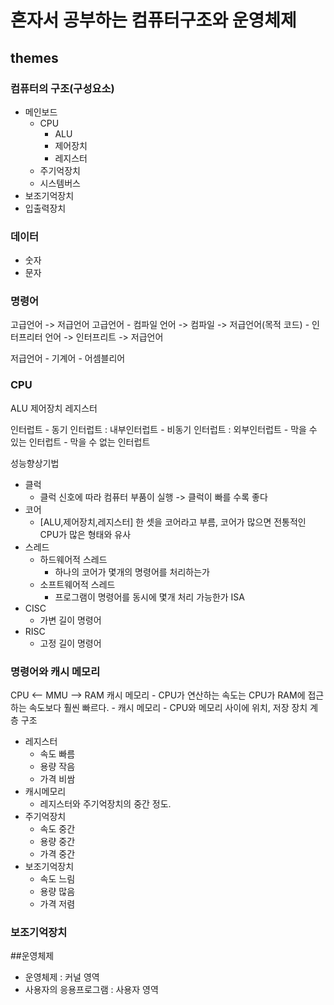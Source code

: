 # 혼자서 공부하는 컴퓨터구조와 운영체제

## themes

### 컴퓨터의 구조(구성요소)
- 메인보드
    - CPU
        - ALU
        - 제어장치
        - 레지스터
    - 주기억장치
    - 시스템버스
- 보조기억장치
- 입출력장치

### 데이터
- 숫자
- 문자

### 명령어
고급언어 -> 저급언어
고급언어
    - 컴파일 언어 -> 컴파일 -> 저급언어(목적 코드)
    - 인터프리터 언어 -> 인터프리트 -> 저급언어

저급언어 
    - 기계어
    - 어셈블리어

### CPU
ALU
제어장치
레지스터

인터럽트
    - 동기 인터럽트 : 내부인터럽트
    - 비동기 인터럽트 : 외부인터럽트
        - 막을 수 있는 인터럽트
        - 막을 수 없는 인터럽트

성능향상기법
- 클럭
    - 클럭 신호에 따라 컴퓨터 부품이 실행 -> 클럭이 빠를 수록 좋다
- 코어
    - [ALU,제어장치,레지스터] 한 셋을 코어라고 부름, 코어가 많으면 전통적인 CPU가 많은 형태와 유사
- 스레드
    - 하드웨어적 스레드
        - 하나의 코어가 몇개의 명령어를 처리하는가
    - 소프트웨어적 스레드
        - 프로그램이 명령어를 동시에 몇개 처리 가능한가
ISA
- CISC
    - 가변 길이 명령어 
- RISC
    - 고정 길이 명령어

### 명령어와 캐시 메모리
CPU <-- MMU --> RAM
캐시 메모리
    - CPU가 연산하는 속도는 CPU가 RAM에 접근하는 속도보다 훨씬 빠르다.
    - 캐시 메모리
        - CPU와 메모리 사이에 위치, 
저장 장치 계층 구조
- 레지스터
    - 속도 빠름
    - 용량 작음
    - 가격 비쌈
- 캐시메모리
    - 레지스터와 주기억장치의 중간 정도.
- 주기억장치
    - 속도 중간
    - 용량 중간
    - 가격 중간
- 보조기억장치
    - 속도 느림
    - 용량 많음
    - 가격 저렴

### 보조기억장치

##운영체제
- 운영체제 : 커널 영역
- 사용자의 응용프로그램 : 사용자 영역
